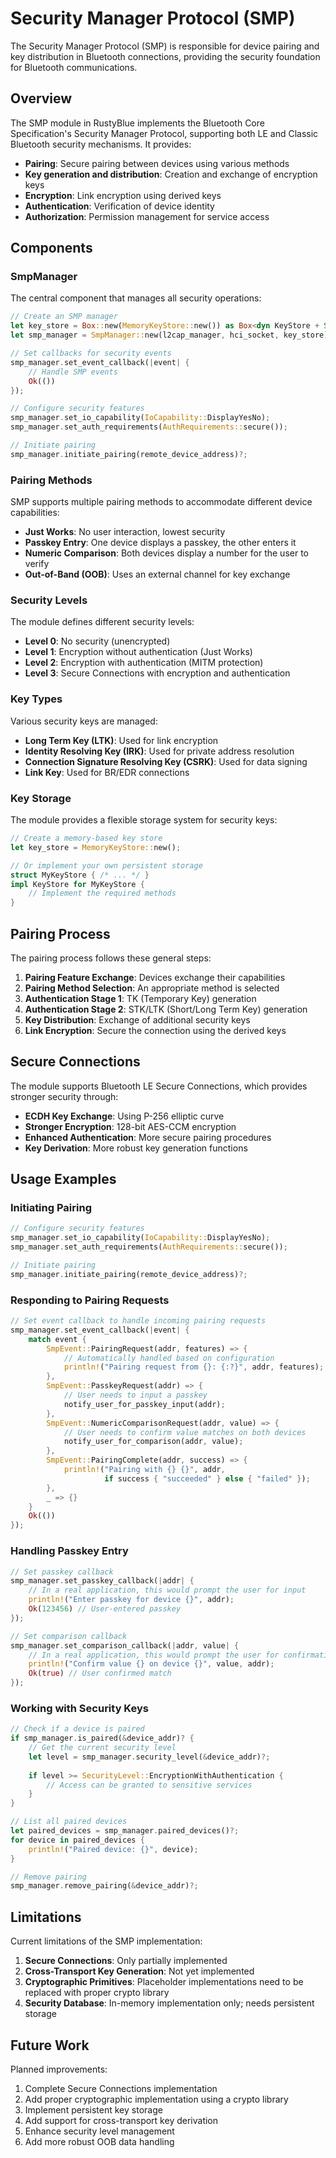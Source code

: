 # Security Manager Protocol (SMP)

The Security Manager Protocol (SMP) is responsible for device pairing and key distribution in Bluetooth connections, providing the security foundation for Bluetooth communications.

## Overview

The SMP module in RustyBlue implements the Bluetooth Core Specification's Security Manager Protocol, supporting both LE and Classic Bluetooth security mechanisms. It provides:

- **Pairing**: Secure pairing between devices using various methods
- **Key generation and distribution**: Creation and exchange of encryption keys
- **Encryption**: Link encryption using derived keys
- **Authentication**: Verification of device identity
- **Authorization**: Permission management for service access

## Components

### SmpManager

The central component that manages all security operations:

```rust
// Create an SMP manager
let key_store = Box::new(MemoryKeyStore::new()) as Box<dyn KeyStore + Send + Sync>;
let smp_manager = SmpManager::new(l2cap_manager, hci_socket, key_store);

// Set callbacks for security events
smp_manager.set_event_callback(|event| {
    // Handle SMP events
    Ok(())
});

// Configure security features
smp_manager.set_io_capability(IoCapability::DisplayYesNo);
smp_manager.set_auth_requirements(AuthRequirements::secure());

// Initiate pairing
smp_manager.initiate_pairing(remote_device_address)?;
```

### Pairing Methods

SMP supports multiple pairing methods to accommodate different device capabilities:

- **Just Works**: No user interaction, lowest security
- **Passkey Entry**: One device displays a passkey, the other enters it
- **Numeric Comparison**: Both devices display a number for the user to verify
- **Out-of-Band (OOB)**: Uses an external channel for key exchange

### Security Levels

The module defines different security levels:

- **Level 0**: No security (unencrypted)
- **Level 1**: Encryption without authentication (Just Works)
- **Level 2**: Encryption with authentication (MITM protection)
- **Level 3**: Secure Connections with encryption and authentication

### Key Types

Various security keys are managed:

- **Long Term Key (LTK)**: Used for link encryption
- **Identity Resolving Key (IRK)**: Used for private address resolution
- **Connection Signature Resolving Key (CSRK)**: Used for data signing
- **Link Key**: Used for BR/EDR connections

### Key Storage

The module provides a flexible storage system for security keys:

```rust
// Create a memory-based key store
let key_store = MemoryKeyStore::new();

// Or implement your own persistent storage
struct MyKeyStore { /* ... */ }
impl KeyStore for MyKeyStore {
    // Implement the required methods
}
```

## Pairing Process

The pairing process follows these general steps:

1. **Pairing Feature Exchange**: Devices exchange their capabilities
2. **Pairing Method Selection**: An appropriate method is selected
3. **Authentication Stage 1**: TK (Temporary Key) generation
4. **Authentication Stage 2**: STK/LTK (Short/Long Term Key) generation
5. **Key Distribution**: Exchange of additional security keys
6. **Link Encryption**: Secure the connection using the derived keys

## Secure Connections

The module supports Bluetooth LE Secure Connections, which provides stronger security through:

- **ECDH Key Exchange**: Using P-256 elliptic curve
- **Stronger Encryption**: 128-bit AES-CCM encryption
- **Enhanced Authentication**: More secure pairing procedures
- **Key Derivation**: More robust key generation functions

## Usage Examples

### Initiating Pairing

```rust
// Configure security features
smp_manager.set_io_capability(IoCapability::DisplayYesNo);
smp_manager.set_auth_requirements(AuthRequirements::secure());

// Initiate pairing
smp_manager.initiate_pairing(remote_device_address)?;
```

### Responding to Pairing Requests

```rust
// Set event callback to handle incoming pairing requests
smp_manager.set_event_callback(|event| {
    match event {
        SmpEvent::PairingRequest(addr, features) => {
            // Automatically handled based on configuration
            println!("Pairing request from {}: {:?}", addr, features);
        },
        SmpEvent::PasskeyRequest(addr) => {
            // User needs to input a passkey
            notify_user_for_passkey_input(addr);
        },
        SmpEvent::NumericComparisonRequest(addr, value) => {
            // User needs to confirm value matches on both devices
            notify_user_for_comparison(addr, value);
        },
        SmpEvent::PairingComplete(addr, success) => {
            println!("Pairing with {} {}", addr, 
                     if success { "succeeded" } else { "failed" });
        },
        _ => {}
    }
    Ok(())
});
```

### Handling Passkey Entry

```rust
// Set passkey callback
smp_manager.set_passkey_callback(|addr| {
    // In a real application, this would prompt the user for input
    println!("Enter passkey for device {}", addr);
    Ok(123456) // User-entered passkey
});

// Set comparison callback
smp_manager.set_comparison_callback(|addr, value| {
    // In a real application, this would prompt the user for confirmation
    println!("Confirm value {} on device {}", value, addr);
    Ok(true) // User confirmed match
});
```

### Working with Security Keys

```rust
// Check if a device is paired
if smp_manager.is_paired(&device_addr)? {
    // Get the current security level
    let level = smp_manager.security_level(&device_addr)?;
    
    if level >= SecurityLevel::EncryptionWithAuthentication {
        // Access can be granted to sensitive services
    }
}

// List all paired devices
let paired_devices = smp_manager.paired_devices()?;
for device in paired_devices {
    println!("Paired device: {}", device);
}

// Remove pairing
smp_manager.remove_pairing(&device_addr)?;
```

## Limitations

Current limitations of the SMP implementation:

1. **Secure Connections**: Only partially implemented
2. **Cross-Transport Key Generation**: Not yet implemented
3. **Cryptographic Primitives**: Placeholder implementations need to be replaced with proper crypto library
4. **Security Database**: In-memory implementation only; needs persistent storage

## Future Work

Planned improvements:

1. Complete Secure Connections implementation
2. Add proper cryptographic implementation using a crypto library
3. Implement persistent key storage
4. Add support for cross-transport key derivation
5. Enhance security level management
6. Add more robust OOB data handling